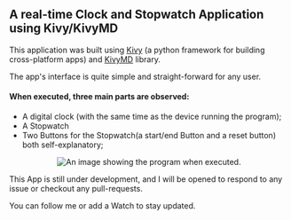 ## A real-time Clock and Stopwatch Application using Kivy/KivyMD

This application was built using [Kivy](https://github.com/kivy/kivy) (a python framework for building cross-platform apps) and [KivyMD](https://github.com/kivymd/KivyMD) library.

The app's interface is quite simple and straight-forward for any user.

#### When executed, three main parts are observed:

- A digital clock (with the same time as the device running the program);
- A Stopwatch
- Two Buttons for the Stopwatch(a start/end Button and a reset button) both self-explanatory;

<p align="center">
<img src="https://user-images.githubusercontent.com/98978078/181935848-ddd926ce-5a64-4ed8-ba2f-4fdc38ca5c6f.JPG" alt="An image showing the program when executed." title="Clock Preview">
</p>

This App is still under development, and I will be opened to respond to any issue or checkout any pull-requests.

You can follow me or add a Watch to stay updated.



